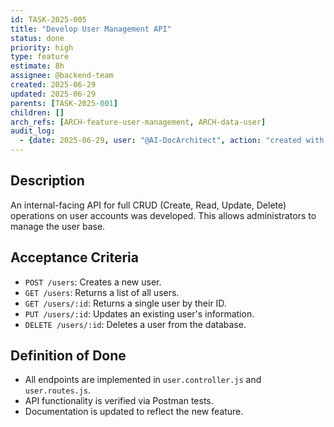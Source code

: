 ```yaml
---
id: TASK-2025-005
title: "Develop User Management API"
status: done
priority: high
type: feature
estimate: 8h
assignee: @backend-team
created: 2025-06-29
updated: 2025-06-29
parents: [TASK-2025-001]
children: []
arch_refs: [ARCH-feature-user-management, ARCH-data-user]
audit_log:
  - {date: 2025-06-29, user: "@AI-DocArchitect", action: "created with status done"}
---
```

## Description
An internal-facing API for full CRUD (Create, Read, Update, Delete) operations on user accounts was developed. This allows administrators to manage the user base.

## Acceptance Criteria
- `POST /users`: Creates a new user.
- `GET /users`: Returns a list of all users.
- `GET /users/:id`: Returns a single user by their ID.
- `PUT /users/:id`: Updates an existing user's information.
- `DELETE /users/:id`: Deletes a user from the database.

## Definition of Done
- All endpoints are implemented in `user.controller.js` and `user.routes.js`.
- API functionality is verified via Postman tests.
- Documentation is updated to reflect the new feature.
